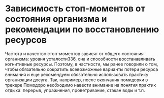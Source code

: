 # Зависимость стоп-моментов от состояния организма и рекомендации по восстановлению ресурсов

Частота и качество стоп-моментов зависят от общего состояния организма: уровня усталости336, сна и способности восстанавливать когнитивные ресурсы. Поэтому, в частности, мы ранее говорили о том, чтобы обязательно сократить всевозможные варианты потери ресурса внимания и еще рекомендуем обязательно использовать практику организации досуга. Так, например, после окончания помидорки в трекере Помодоро необходимо навести внимание на понятия практик отдыха: перерыв, упражнения, проветривание, стакан воды и т.п.
